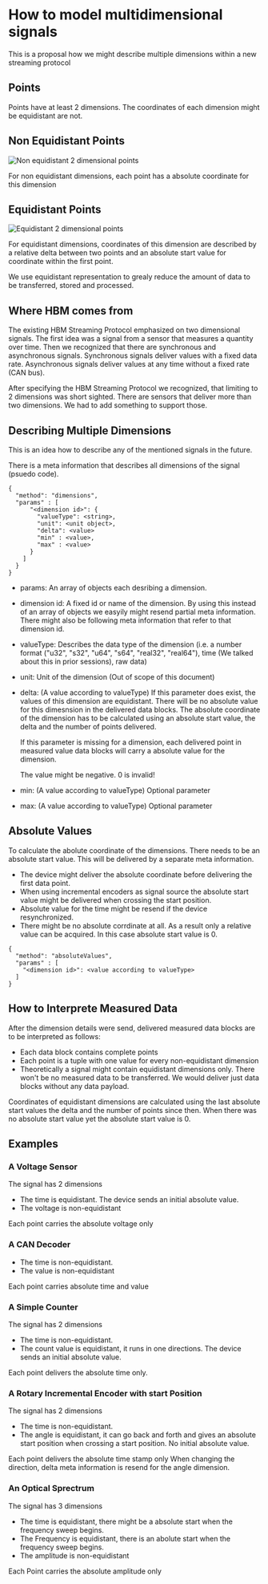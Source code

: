 # How to model multidimensional signals

This is a proposal how we might describe multiple dimensions within a new streaming protocol

## Points

Points have at least 2 dimensions. The coordinates of each dimension might be equidistant are not. 


## Non Equidistant Points
![Non equidistant 2 dimensional points](images/non_equidistant_points.png)




For non equidistant dimensions, each point has a absolute coordinate for this dimension


## Equidistant Points
![Equidistant 2 dimensional points](images/equidistant_points.png)




For equidistant dimensions, coordinates of this dimension are described by a relative delta between two points and an absolute start 
value for coordinate within the first point. 

We use equidistant representation to grealy reduce the amount of data to be transferred, stored and processed.


## Where HBM comes from

The existing HBM Streaming Protocol emphasized on two dimensional signals. 
The first idea was a signal from a sensor that measures a quantity over time.
Then we recognized that there are synchronous and asynchronous signals. Synchronous signals deliver values with a fixed data rate.
Asynchronous signals deliver values at any time without a fixed rate (CAN bus).

After specifying the HBM Streaming Protocol we recognized, that limiting to 2 dimensions was short sighted. There are sensors that deliver more than two dimensions.
We had to add something to support those.



## Describing Multiple Dimensions

This is an idea how to describe any of the mentioned signals in the future.

There is a meta information that describes all dimensions of the signal (psuedo code). 

~~~~ {.javascript}
{
  "method": "dimensions",
  "params" : [
      "<dimension id>": {
        "valueType": <string>,
        "unit": <unit object>,
        "delta": <value>
        "min" : <value>,
        "max" : <value>
      }
    ]
  }
}
~~~~


- params: An array of objects each desribing a dimension.
- dimension id: A fixed id or name of the dimension. By using this instead of an array of objects we easyily might resend partial meta information. There might also be following meta information that refer to that dimension id.
- valueType: Describes the data type of the dimension (i.e. a number format ("u32", "s32", "u64", "s64", "real32", "real64"), time (We talked about this in prior sessions), raw data)
- unit: Unit of the dimension (Out of scope of this document)
- delta: (A value according to valueType) If this parameter does exist, the values of this dimension 
  are equidistant. There will be no absolute value for this dimesnsion in the delivered data blocks. 
  The absolute coordinate of the dimension has to be calculated using an absolute start value, 
  the delta and the number of points delivered.
  
  If this parameter is missing for a dimension, each delivered point in measured value data blocks will carry a absolute value for the dimension.
  
  The value might be negative. 0 is invalid!
- min: (A value according to valueType) Optional parameter
- max: (A value according to valueType) Optional parameter

## Absolute Values

To calculate the abolute coordinate of the dimensions. There needs to be an absolute start value.
This will be delivered by a separate meta information. 

- The device might deliver the absolute coordinate before delivering the first data point.
- When using incremental encoders as signal source the absolute start value might be delivered when crossing the start position.
- Absolute value for the time might be resend if the device resynchronized.
- There might be no absolute corrdinate at all. As a result only a relative value can be acquired. In this case absolute start value is 0.

~~~~ {.javascript}
{
  "method": "absoluteValues",
  "params" : [
    "<dimension id>": <value according to valueType>
  ]  
}
~~~~

## How to Interprete Measured Data

After the dimension details were send, delivered measured data blocks are to be interpreted as follows:

- Each data block contains complete points
- Each point is a tuple with one value for every non-equidistant dimension
- Theoretically a signal might contain equidistant dimensions only. There won't be no measured data to be transferred. We would deliver just data blocks without any data payload.

Coordinates of equidistant dimensions are calculated using the last absolute start values the delta and the number of points since then.
When there was no absolute start value yet the absolute start value is 0.


## Examples

### A Voltage Sensor

The signal has 2 dimensions

- The time is equidistant. The device sends an initial absolute value.
- The voltage is non-equidistant

Each point carries the absolute voltage only

### A CAN Decoder

- The time is non-equidistant.
- The value is non-equidistant

Each point carries absolute time and value

### A Simple Counter

The signal has 2 dimensions

- The time is non-equidistant.
- The count value is equidistant, it runs in one directions. The device sends an initial absolute value.

Each point delivers the absolute time only.

### A Rotary Incremental Encoder with start Position

The signal has 2 dimensions

- The time is non-equidistant.
- The angle is equidistant, it can go back and forth and gives an absolute start position when crossing a start position. No initial absolute value.

Each point delivers the absolute time stamp only
When changing the direction, delta meta information is resend for the angle dimension.

### An Optical Sprectrum

The signal has 3 dimensions

- The time is equidistant, there might be a absolute start when the frequency sweep begins.
- The Frequency is equidistant, there is an abolute start when the frequency sweep begins.
- The amplitude is non-equidistant

Each Point carries the absolute amplitude only


